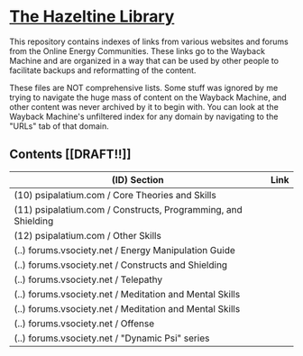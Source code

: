 # [The Hazeltine Library](https://github.com/libhazeltine/libhazeltine)

This repository contains indexes of links from various websites and forums from the Online Energy Communities. 
These links go to the Wayback Machine and are organized in a way that can be used by other people to facilitate backups and reformatting of the content.

These files are NOT comprehensive lists. Some stuff was ignored by me trying to navigate the huge mass of content on the Wayback Machine, and other content was never archived by it to begin with. You can look at the Wayback Machine's unfiltered index for any domain by navigating to the "URLs" tab of that domain.

## Contents [[DRAFT!!]]
| (ID) Section | Link |
| ------- | ---- |
| (10) psipalatium.com / Core Theories and Skills | 
| (11) psipalatium.com / Constructs, Programming, and Shielding | 
| (12) psipalatium.com / Other Skills | 
| (..) forums.vsociety.net / Energy Manipulation Guide
| (..) forums.vsociety.net / Constructs and Shielding
| (..) forums.vsociety.net / Telepathy
| (..) forums.vsociety.net / Meditation and Mental Skills 
| (..) forums.vsociety.net / Meditation and Mental Skills 
| (..) forums.vsociety.net / Offense
| (..) forums.vsociety.net / "Dynamic Psi" series